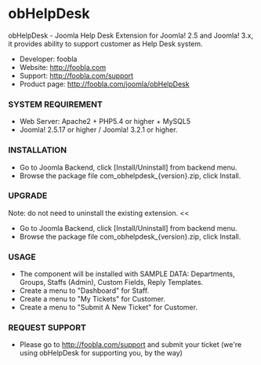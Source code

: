 obHelpDesk
==========

obHelpDesk - Joomla Help Desk Extension for Joomla! 2.5 and Joomla! 3.x, it provides ability to support customer as Help Desk system.

* Developer:		foobla
* Website: 		  http://foobla.com
* Support: 		  http://foobla.com/support
* Product page:	http://foobla.com/joomla/obHelpDesk

### SYSTEM REQUIREMENT
- Web Server: Apache2 + PHP5.4 or higher + MySQL5
- Joomla! 2.5.17 or higher / Joomla! 3.2.1 or higher.

### INSTALLATION
- Go to Joomla Backend, click [Install/Uninstall] from backend menu.
- Browse the package file com_obhelpdesk_{version}.zip, click Install.

### UPGRADE
Note: do not need to uninstall the existing extension. <<
- Go to Joomla Backend, click [Install/Uninstall] from backend menu.
- Browse the package file com_obhelpdesk_{version}.zip, click Install.

### USAGE
- The component will be installed with SAMPLE DATA: Departments, Groups, Staffs (Admin), Custom Fields, Reply Templates.
- Create a menu to "Dashboard" for Staff.
- Create a menu to "My Tickets" for Customer.
- Create a menu to "Submit A New Ticket" for Customer.

### REQUEST SUPPORT
- Please go to http://foobla.com/support and submit your ticket (we're using obHelpDesk for supporting you, by the way)
